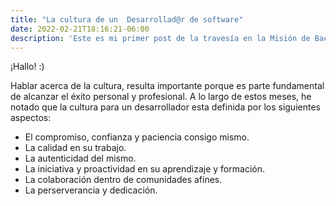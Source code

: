 ```yaml
---
title: "La cultura de un  Desarrollad@r de software"
date: 2022-02-21T18:16:21-06:00
description: 'Este es mi primer post de la travesía en la Misión de Backend con Node JS de Launch X.'
---
```


¡Hallo! :)

Hablar acerca de la cultura, resulta importante porque es parte fundamental de alcanzar el éxito personal y profesional.
A lo largo de estos meses, he notado que la cultura para un desarrollador esta definida por los siguientes aspectos:

- El compromiso, confianza y paciencia consigo mismo.
- La calidad en su trabajo.
- La autenticidad del mismo.
- La iniciativa y proactividad en su aprendizaje y formación.
- La colaboración dentro de comunidades afines.
- La perserverancia y dedicación.


